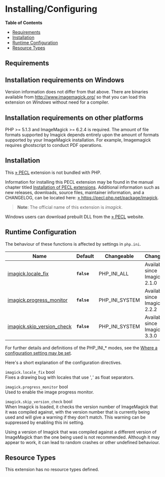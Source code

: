 Installing/Configuring
======================

**Table of Contents**

-   [Requirements](/imagick/setup.html#Requirements)
-   [Installation](/imagick/setup.html#Installation)
-   [Runtime Configuration](/imagick/setup.html#Runtime%20Configuration)
-   [Resource Types](/imagick/setup.html#Resource%20Types)

Requirements
------------

Installation requirements on Windows
------------------------------------

Version information does not differ from that above. There are binaries
available from http://www.imagemagick.org/ so that you can load this
extension on *Windows* without need for a compiler.

Installation requirements on other platforms
--------------------------------------------

PHP \>= 5.1.3 and ImageMagick \>= 6.2.4 is required. The amount of file
formats supported by Imagick depends entirely upon the amount of formats
supported by your ImageMagick installation. For example, Imagemagick
requires ghostscript to conduct PDF operations.

Installation
------------

This <a href="https://pecl.php.net/" class="link external">» PECL</a>
extension is not bundled with PHP.

Information for installing this PECL extension may be found in the
manual chapter titled
<a href="/install/pecl.html" class="link">Installation of PECL extensions</a>.
Additional information such as new releases, downloads, source files,
maintainer information, and a CHANGELOG, can be located here:
<a href="https://pecl.php.net/package/imagick" class="link external">» https://pecl.php.net/package/imagick</a>.

> **Note**: <span class="simpara">The official name of this extension is
> *imagick*.</span>

Windows users can download prebuilt DLL from the
<a href="https://windows.php.net/downloads/pecl/releases/imagick" class="link external">» PECL</a>
website.

Runtime Configuration
---------------------

The behaviour of these functions is affected by settings in `php.ini`.

| Name                                                                       | Default     | Changeable       | Changelog                     |
|----------------------------------------------------------------------------|-------------|------------------|-------------------------------|
| <a href="/imagick/setup.html#" class="link">imagick.locale_fix</a>         | **`false`** | PHP\_INI\_ALL    | Available since Imagick 2.1.0 |
| <a href="/imagick/setup.html#" class="link">imagick.progress_monitor</a>   | **`false`** | PHP\_INI\_SYSTEM | Available since Imagick 2.2.2 |
| <a href="/imagick/setup.html#" class="link">imagick.skip_version_check</a> | **`false`** | PHP\_INI\_SYSTEM | Available since Imagick 3.3.0 |

For further details and definitions of the PHP\_INI\_\* modes, see the
<a href="/configuration/changes/modes.html" class="xref">Where a configuration setting may be set</a>.

Here's a short explanation of the configuration directives.

`imagick.locale_fix` <span class="type">bool</span>  
Fixes a drawing bug with locales that use '*,*' as float separators.

`imagick.progress_monitor` <span class="type">bool</span>  
Used to enable the image progress monitor.

`imagick.skip_version_check` <span class="type">bool</span>  
When Imagick is loaded, it checks the version number of ImageMagick that
it was compiled against, with the version number that is currently being
used and will give a warning if they don't match. This warning can be
suppressed by enabling this ini setting.

Using a version of Imagick that was compiled against a different version
of ImageMagick than the one being used is not recommended. Although it
may appear to work, it can lead to random crashes or other undefined
behaviour.

Resource Types
--------------

This extension has no resource types defined.
